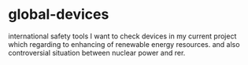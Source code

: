 # global-devices
international safety tools
I want to check devices in my current project which regarding to enhancing of renewable energy resources.
and also controversial situation between nuclear power and rer.
